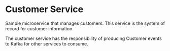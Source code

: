 # Customer Service

Sample microservice that manages customers.  This service is the system of record for customer information.

The customer service has the responsibility of producing Customer events to Kafka for other services to consume.